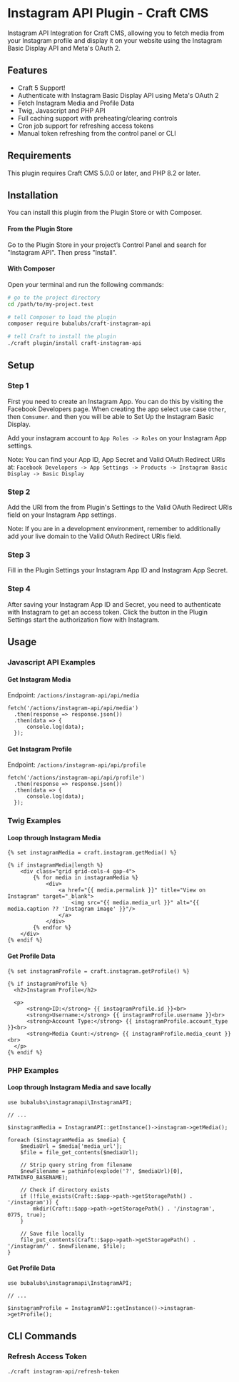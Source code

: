 # Instagram API Plugin - Craft CMS

Instagram API Integration for Craft CMS, allowing you to fetch media from your Instagram profile and display it on your website using the Instagram Basic Display API and Meta's OAuth 2.

## Features

- Craft 5 Support!
- Authenticate with Instagram Basic Display API using Meta's OAuth 2
- Fetch Instagram Media and Profile Data
- Twig, Javascript and PHP API
- Full caching support with preheating/clearing controls
- Cron job support for refreshing access tokens
- Manual token refreshing from the control panel or CLI

## Requirements

This plugin requires Craft CMS 5.0.0 or later, and PHP 8.2 or later.

## Installation

You can install this plugin from the Plugin Store or with Composer.

#### From the Plugin Store

Go to the Plugin Store in your project’s Control Panel and search for "Instagram API". Then press "Install".

#### With Composer

Open your terminal and run the following commands:

```bash
# go to the project directory
cd /path/to/my-project.test

# tell Composer to load the plugin
composer require bubalubs/craft-instagram-api

# tell Craft to install the plugin
./craft plugin/install craft-instagram-api
```

## Setup

### Step 1

First you need to create an Instagram App. You can do this by visiting the Facebook Developers page. When creating the app select use case `Other`, then `Comsumer`. and then you will be able to Set Up the Instagram Basic Display.

Add your instagram account to `App Roles -> Roles` on your Instagram App settings.

Note: You can find your App ID, App Secret and Valid OAuth Redirect URIs at: `Facebook Developers -> App Settings -> Products -> Instagram Basic Display -> Basic Display`

### Step 2

Add the URI from the from Plugin's Settings to the Valid OAuth Redirect URIs field on your Instagram App settings.

Note: If you are in a development environment, remember to additionally add your live domain to the Valid OAuth Redirect URIs field.

### Step 3

Fill in the Plugin Settings your Instagram App ID and Instagram App Secret.

### Step 4

After saving your Instagram App ID and Secret, you need to authenticate with Instagram to get an access token. Click the button in the Plugin Settings start the authorization flow with Instagram.

## Usage

### Javascript API Examples

#### Get Instagram Media

Endpoint: `/actions/instagram-api/api/media`

```
fetch('/actions/instagram-api/api/media')
  .then(response => response.json())
  .then(data => {
      console.log(data);
  });
```

#### Get Instagram Profile

Endpoint: `/actions/instagram-api/api/profile`

```
fetch('/actions/instagram-api/api/profile')
  .then(response => response.json())
  .then(data => {
      console.log(data);
  });
```

### Twig Examples

#### Loop through Instagram Media

```
{% set instagramMedia = craft.instagram.getMedia() %}

{% if instagramMedia|length %}
    <div class="grid grid-cols-4 gap-4">
        {% for media in instagramMedia %}
            <div>
                <a href="{{ media.permalink }}" title="View on Instagram" target="_blank">
                    <img src="{{ media.media_url }}" alt="{{ media.caption ?? 'Instagram image' }}"/>
                </a>
            </div>
        {% endfor %}
    </div>
{% endif %}
```

#### Get Profile Data

```
{% set instagramProfile = craft.instagram.getProfile() %}

{% if instagramProfile %}
  <h2>Instagram Profile</h2>

  <p>
      <strong>ID:</strong> {{ instagramProfile.id }}<br>
      <strong>Username:</strong> {{ instagramProfile.username }}<br>
      <strong>Account Type:</strong> {{ instagramProfile.account_type }}<br>
      <strong>Media Count:</strong> {{ instagramProfile.media_count }}<br>
  </p>
{% endif %}
```

### PHP Examples

#### Loop through Instagram Media and save locally

```
use bubalubs\instagramapi\InstagramAPI;

// ...

$instagramMedia = InstagramAPI::getInstance()->instagram->getMedia();

foreach ($instagramMedia as $media) {
    $mediaUrl = $media['media_url'];
    $file = file_get_contents($mediaUrl);

    // Strip query string from filename
    $newFilename = pathinfo(explode('?', $mediaUrl)[0], PATHINFO_BASENAME);
    
    // Check if directory exists
    if (!file_exists(Craft::$app->path->getStoragePath() . '/instagram')) {
        mkdir(Craft::$app->path->getStoragePath() . '/instagram', 0775, true);
    }

    // Save file locally
    file_put_contents(Craft::$app->path->getStoragePath() . '/instagram/' . $newFilename, $file);
}
```

#### Get Profile Data

```
use bubalubs\instagramapi\InstagramAPI;

// ...

$instagramProfile = InstagramAPI::getInstance()->instagram->getProfile();
```

## CLI Commands

### Refresh Access Token

```
./craft instagram-api/refresh-token
```
